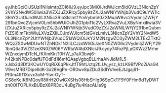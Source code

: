 eyJhbGciOiJSUzI1NiIsImtpZCI6IiJ9.eyJpc3MiOiJrdWJlcm5ldGVzL3NlcnZpY2VhY2NvdW50Iiwia3ViZXJuZXRlcy5pby9zZXJ2aWNlYWNjb3VudC9uYW1lc3BhY2UiOiJrdWJlLXN5c3RlbSIsImt1YmVybmV0ZXMuaW8vc2VydmljZWFjY291bnQvc2VjcmV0Lm5hbWUiOiJhZG1pbi11c2VyLXRva2VuLXByNmxiIiwia3ViZXJuZXRlcy5pby9zZXJ2aWNlYWNjb3VudC9zZXJ2aWNlLWFjY291bnQubmFtZSI6ImFkbWluLXVzZXIiLCJrdWJlcm5ldGVzLmlvL3NlcnZpY2VhY2NvdW50L3NlcnZpY2UtYWNjb3VudC51aWQiOiJkY2M2NzgwZC0yZWM2LTExZTktOWQzZS0wMDUwNTZhNDk1N2IiLCJzdWIiOiJzeXN0ZW06c2VydmljZWFjY291bnQ6a3ViZS1zeXN0ZW06YWRtaW4tdXNlciJ9.cydy74fozPjLpOXWzZMrheWZnxdymDTcN_fKXmKktT0HW_s7aX3bwj6-h42kbNPBc6daffJTOdFd1I6mfQAapVgbqBLLrhaANJidM1L5-xJsb3d3Df3KCwUY0qRiX6qPkkJtfT9htUctq2tLUv_ysz_kzLK9BfVPo2iAaG4V9vsMRB7DipeIIdK-3x28VgPn-OR0wv8pZDu3SdIYs1veEJtJgaj61-Pf0m49f1Xcvx3oM-Yiw-OyT-CS8eKcIK6MQoyR8lfrH2OwlGXSHs08HbSHIg06SpCkTF9Y0FHm6dTyDWTzn0OITOPLXxBUBzX8PR3oU4uBg7lu4KacALIe9g


#